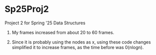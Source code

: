 # Sp25Proj2
Project 2 for Spring '25 Data Structures

1. My frames increased from about 20 to 60 frames.

2. Since it is probably using the nodes as x, using these code changes simplified it to increase frames, as the time before was 0(nlogn).
